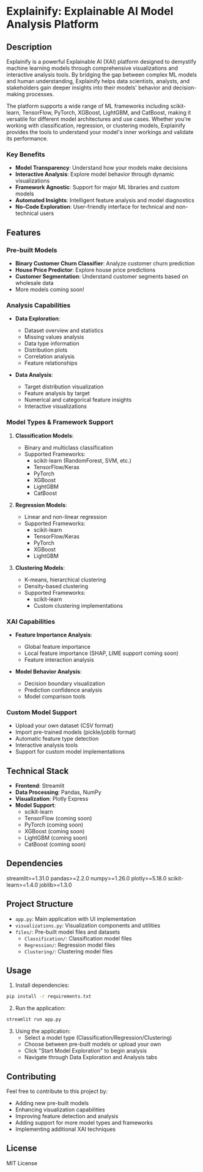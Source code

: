 # Explainify: Explainable AI Model Analysis Platform

## Description
Explainify is a powerful Explainable AI (XAI) platform designed to demystify machine learning models through comprehensive visualizations and interactive analysis tools. By bridging the gap between complex ML models and human understanding, Explainify helps data scientists, analysts, and stakeholders gain deeper insights into their models' behavior and decision-making processes.

The platform supports a wide range of ML frameworks including scikit-learn, TensorFlow, PyTorch, XGBoost, LightGBM, and CatBoost, making it versatile for different model architectures and use cases. Whether you're working with classification, regression, or clustering models, Explainify provides the tools to understand your model's inner workings and validate its performance.

### Key Benefits
- **Model Transparency**: Understand how your models make decisions
- **Interactive Analysis**: Explore model behavior through dynamic visualizations
- **Framework Agnostic**: Support for major ML libraries and custom models
- **Automated Insights**: Intelligent feature analysis and model diagnostics
- **No-Code Exploration**: User-friendly interface for technical and non-technical users

## Features

### Pre-built Models
- **Binary Customer Churn Classifier**: Analyze customer churn prediction
- **House Price Predictor**: Explore house price predictions
- **Customer Segmentation**: Understand customer segments based on wholesale data
- More models coming soon!

### Analysis Capabilities
- **Data Exploration**:
  - Dataset overview and statistics
  - Missing values analysis
  - Data type information
  - Distribution plots
  - Correlation analysis
  - Feature relationships

- **Data Analysis**:
  - Target distribution visualization
  - Feature analysis by target
  - Numerical and categorical feature insights
  - Interactive visualizations

### Model Types & Framework Support
1. **Classification Models**:
   - Binary and multiclass classification
   - Supported Frameworks:
     - scikit-learn (RandomForest, SVM, etc.)
     - TensorFlow/Keras
     - PyTorch
     - XGBoost
     - LightGBM
     - CatBoost

2. **Regression Models**:
   - Linear and non-linear regression
   - Supported Frameworks:
     - scikit-learn
     - TensorFlow/Keras
     - PyTorch
     - XGBoost
     - LightGBM

3. **Clustering Models**:
   - K-means, hierarchical clustering
   - Density-based clustering
   - Supported Frameworks:
     - scikit-learn
     - Custom clustering implementations

### XAI Capabilities
- **Feature Importance Analysis**:
  - Global feature importance
  - Local feature importance (SHAP, LIME support coming soon)
  - Feature interaction analysis

- **Model Behavior Analysis**:
  - Decision boundary visualization
  - Prediction confidence analysis
  - Model comparison tools

### Custom Model Support
- Upload your own dataset (CSV format)
- Import pre-trained models (pickle/joblib format)
- Automatic feature type detection
- Interactive analysis tools
- Support for custom model implementations

## Technical Stack
- **Frontend**: Streamlit
- **Data Processing**: Pandas, NumPy
- **Visualization**: Plotly Express
- **Model Support**: 
  - scikit-learn
  - TensorFlow (coming soon)
  - PyTorch (coming soon)
  - XGBoost (coming soon)
  - LightGBM (coming soon)
  - CatBoost (coming soon)

## Dependencies
streamlit>=1.31.0
pandas>=2.2.0
numpy>=1.26.0
plotly>=5.18.0
scikit-learn>=1.4.0
joblib>=1.3.0

## Project Structure
- `app.py`: Main application with UI implementation
- `visualizations.py`: Visualization components and utilities
- `files/`: Pre-built model files and datasets
  - `Classification/`: Classification model files
  - `Regression/`: Regression model files
  - `Clustering/`: Clustering model files

## Usage
1. Install dependencies:
```bash
pip install -r requirements.txt
```

2. Run the application:
```bash
streamlit run app.py
```

3. Using the application:
   - Select a model type (Classification/Regression/Clustering)
   - Choose between pre-built models or upload your own
   - Click "Start Model Exploration" to begin analysis
   - Navigate through Data Exploration and Analysis tabs

## Contributing
Feel free to contribute to this project by:
- Adding new pre-built models
- Enhancing visualization capabilities
- Improving feature detection and analysis
- Adding support for more model types and frameworks
- Implementing additional XAI techniques

## License
MIT License

